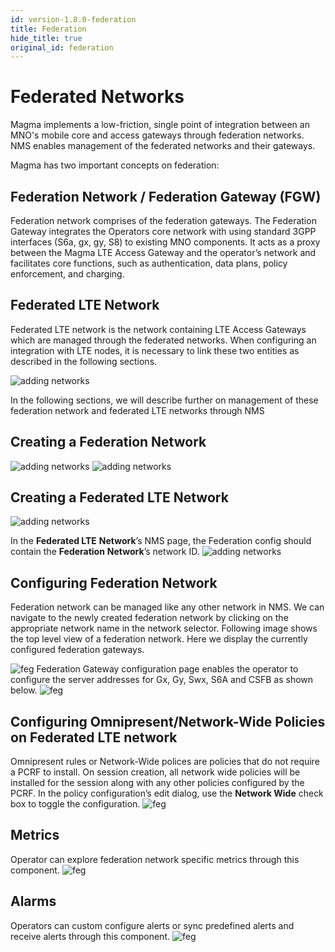```yaml
---
id: version-1.8.0-federation
title: Federation
hide_title: true
original_id: federation
---
```


# Federated Networks

Magma implements a low-friction, single point of integration between an MNO's mobile core and access gateways through federation networks. NMS enables management of the federated networks and their gateways.

Magma has two important concepts on federation:

## Federation Network / Federation Gateway (FGW)

Federation network comprises of the federation gateways. The Federation Gateway integrates the Operators core network with using standard 3GPP interfaces (S6a, gx, gy, S8) to existing MNO components. It acts as a proxy between the Magma LTE Access Gateway and the operator’s network and facilitates core functions, such as authentication, data plans, policy enforcement, and charging.

## **Federated LTE Network**

Federated LTE network is the network containing LTE Access Gateways which are managed through the federated networks. When configuring an integration with LTE nodes, it is necessary to link these two entities as described in the following sections.

![adding networks](../../../docs/assets/nms/userguide/federation/feg.png)

In the following sections, we will describe further on management of these federation network and federated LTE networks through NMS

## Creating a Federation Network

![adding networks](../../../docs/assets/nms/userguide/federation/adding_feg_network1.png)
![adding networks](../../../docs/assets/nms/userguide/federation/adding_feg_network2.png)

## Creating a Federated LTE Network

![adding networks](../../../docs/assets/nms/userguide/federation/adding_feg_lte_network1.png)

In the **Federated LTE** **Network**’s NMS page, the Federation config should contain the **Federation** **Network**’s network ID.
![adding networks](../../../docs/assets/nms/userguide/federation/feg_association.png)

## Configuring Federation Network

Federation network can be managed like any other network in NMS. We can navigate to the newly created federation network by clicking on the appropriate network name in the network selector. Following image shows the top level view of a federation network. Here we display the currently configured federation gateways.

![feg](../../../docs/assets/nms/userguide/federation/feg_overview1.png)
Federation Gateway configuration page enables the operator to configure the server addresses for Gx, Gy, Swx, S6A and CSFB as shown below.
![feg](../../../docs/assets/nms/userguide/federation/feg_configure1.png)

## Configuring Omnipresent/Network-Wide Policies on Federated LTE network

Omnipresent rules or Network-Wide polices are policies that do not require a PCRF to install. On session creation, all network wide policies will be installed for the session along with any other policies configured by the PCRF.
In the policy configuration’s edit dialog, use the **Network Wide** check box to toggle the configuration.
![feg](../../../docs/assets/nms/userguide/federation/omnipresent1.png)

## Metrics

Operator can explore federation network specific metrics through this component.
![feg](../../../docs/assets/nms/userguide/federation/feg_metrics1.png)

## Alarms

Operators can custom configure alerts or sync predefined alerts and receive alerts through this component.
![feg](../../../docs/assets/nms/userguide/federation/feg_alarms1.png)
